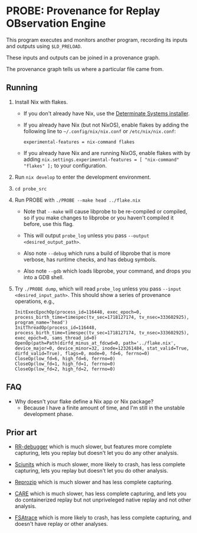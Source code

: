 # PROBE: Provenance for Replay OBservation Engine

This program executes and monitors another program, recording its inputs and outputs using `$LD_PRELOAD`.

These inputs and outputs can be joined in a provenance graph.

The provenance graph tells us where a particular file came from.

## Running

1. Install Nix with flakes.

   - If you don't already have Nix, use the [Determinate Systems installer](https://install.determinate.systems/).

   - If you already have Nix (but not NixOS), enable flakes by adding the following line to `~/.config/nix/nix.conf` or `/etc/nix/nix.conf`:

     ```
     experimental-features = nix-command flakes
     ```

   - If you already have Nix and are running NixOS, enable flakes with by adding `nix.settings.experimental-features = [ "nix-command" "flakes" ];` to your configuration.

2. Run `nix develop` to enter the development environment.

3. `cd probe_src`

4. Run PROBE with `./PROBE --make head ../flake.nix`

   - Note that `--make` will cause libprobe to be re-compiled or compiled, so if you make changes to libprobe or you haven't compiled it before, use this flag.

   - This will output `probe_log` unless you pass `--output <desired_output_path>`.

   - Also note `--debug` which runs a build of libprobe that is more verbose, has runtime checks, and has debug symbols.

   - Also note `--gdb` which loads libprobe, your command, and drops you into a GDB shell.

5. Try `./PROBE dump`, which will read `probe_log` unless you pass `--input <desired_input_path>`. This should show a series of provenance operations, e.g.,
  
   ```
   InitExecEpochOp(process_id=116448, exec_epoch=0, process_birth_time=timespec(tv_sec=1718127174, tv_nsec=333602925), program_name='head')
   InitThreadOp(process_id=116448, process_birth_time=timespec(tv_sec=1718127174, tv_nsec=333602925), exec_epoch=0, sams_thread_id=0)
   OpenOp(path=Path(dirfd_minus_at_fdcwd=0, path='../flake.nix', device_major=0, device_minor=32, inode=123261484, stat_valid=True, dirfd_valid=True), flags=0, mode=0, fd=6, ferrno=0)
   CloseOp(low_fd=6, high_fd=6, ferrno=0)
   CloseOp(low_fd=1, high_fd=1, ferrno=0)
   CloseOp(low_fd=2, high_fd=2, ferrno=0)
   ```

## FAQ

- Why doesn't your flake define a Nix app or Nix package?
  - Because I have a finite amount of time, and I'm still in the unstable development phase.

## Prior art

- [RR-debugger](https://github.com/rr-debugger/rr) which is much slower, but features more complete capturing, lets you replay but doesn't let you do any other analysis.

- [Sciunits](https://github.com/depaul-dice/sciunit) which is much slower, more likely to crash, has less complete capturing, lets you replay but doesn't let you do other analysis.

- [Reprozip](https://www.reprozip.org/) which is much slower and has less complete capturing.

- [CARE](https://proot-me.github.io/care/) which is much slower, has less complete capturing, and lets you do containerized replay but not unpriveleged native replay and not other analysis.

- [FSAtrace](https://github.com/jacereda/fsatrace) which is more likely to crash, has less complete capturing, and doesn't have replay or other analyses.
